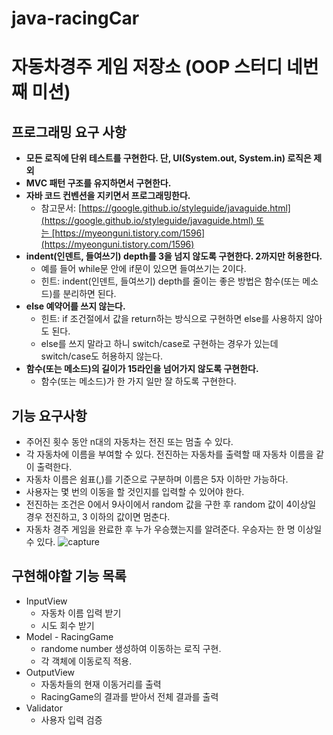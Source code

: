 # java-racingCar 
# 자동차경주 게임 저장소 (OOP 스터디 네번째 미션)
## 프로그래밍 요구 사항
- **모든 로직에 단위 테스트를 구현한다. 단, UI(System.out, System.in) 로직은 제외**
- **MVC 패턴 구조를 유지하면서 구현한다.**
- **자바 코드 컨벤션을 지키면서 프로그래밍한다.**
    - 참고문서: [https://google.github.io/styleguide/javaguide.html](https://google.github.io/styleguide/javaguide.html) 또는 [https://myeonguni.tistory.com/1596](https://myeonguni.tistory.com/1596)
- **indent(인덴트, 들여쓰기) depth를 3을 넘지 않도록 구현한다. 2까지만 허용한다.**
    - 예를 들어 while문 안에 if문이 있으면 들여쓰기는 2이다.
    - 힌트: indent(인덴트, 들여쓰기) depth를 줄이는 좋은 방법은 함수(또는 메소드)를 분리하면 된다.
- **else 예약어를 쓰지 않는다.**
    - 힌트: if 조건절에서 값을 return하는 방식으로 구현하면 else를 사용하지 않아도 된다.
    - else를 쓰지 말라고 하니 switch/case로 구현하는 경우가 있는데 switch/case도 허용하지 않는다.
- **함수(또는 메소드)의 길이가 15라인을 넘어가지 않도록 구현한다.**
    - 함수(또는 메소드)가 한 가지 일만 잘 하도록 구현한다.
## 기능 요구사항
+ 주어진 횟수 동안 n대의 자동차는 전진 또는 멈출 수 있다.
+ 각 자동차에 이름을 부여할 수 있다. 전진하는 자동차를 출력할 때 자동차 이름을 같이 출력한다.
+ 자동차 이름은 쉼표(,)를 기준으로 구분하며 이름은 5자 이하만 가능하다.
+ 사용자는 몇 번의 이동을 할 것인지를 입력할 수 있어야 한다.
+ 전진하는 조건은 0에서 9사이에서 random 값을 구한 후 random 값이 4이상일 경우 전진하고, 3 이하의 값이면 멈춘다.
+ 자동차 경주 게임을 완료한 후 누가 우승했는지를 알려준다. 우승자는 한 명 이상일 수 있다.
![capture](./image/cap.JPG)


## 구현해야할 기능 목록
+ InputView
  + 자동차 이름 입력 받기
  + 시도 회수 받기
+ Model - RacingGame
  + randome number 생성하여 이동하는 로직 구현.
  + 각 객체에 이동로직 적용.
+ OutputView
  + 자동차들의 현재 이동거리를 출력
  + RacingGame의 결과를 받아서 전체 결과를 출력
+ Validator
  + 사용자 입력 검증
